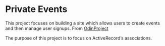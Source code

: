 # Private Events

This project focuses on building a site which allows users to create events and then manage user signups. From [OdinProject](https://www.theodinproject.com/lessons/ruby-on-rails-private-events#introduction)

The purpose of this project is to focus on ActiveRecord’s associations.
